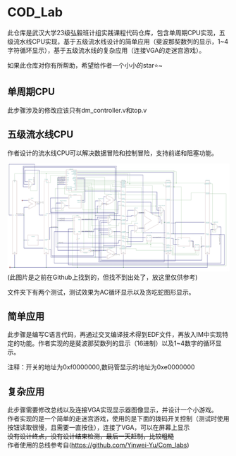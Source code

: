 # COD_Lab

此仓库是武汉大学23级弘毅班计组实践课程代码仓库，包含单周期CPU实现，五级流水线CPU实现，基于五级流水线设计的简单应用（斐波那契数列的显示，1~4字符循环显示），基于五级流水线的复杂应用（连接VGA的走迷宫游戏）。

如果此仓库对你有所帮助，希望给作者一个小小的star⭐~

## 单周期CPU

此步骤涉及的修改应该只有dm_controller.v和top.v

## 五级流水线CPU

作者设计的流水线CPU可以解决数据冒险和控制冒险，支持前递和阻塞功能。

![alt text](image.png)  
(此图片是之前在Github上找到的，但找不到出处了，放这里仅供参考)

文件夹下有两个测试，测试效果为AC循环显示以及贪吃蛇图形显示。

## 简单应用

此步骤是编写C语言代码，再通过交叉编译技术得到EDF文件，再放入IM中实现特定的功能。作者实现的是斐波那契数列的显示（16进制）以及1~4数字的循环显示。

注释：开关的地址为0xf0000000,数码管显示的地址为0xe0000000

## 复杂应用

此步骤需要修改总线以及连接VGA实现显示器图像显示，并设计一个小游戏。  
作者实现的是一个简单的走迷宫游戏，使用的是下面的拨码开关控制（测试时使用按钮读取很慢，且需要一直按住），连接了VGA，可以在屏幕上显示  
<del>没有设计终点，没有设计结束检测，最后一天赶制，比较粗糙</del>  
作者使用的总线参考自(https://github.com/Yinwei-Yu/Com_labs)
